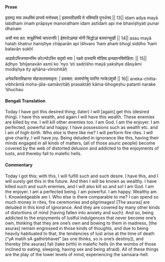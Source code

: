 #### Prose 

इदमद्य मया लब्धमिमं प्राप्स्ये मनोरथम् |
इदमस्तीदमपि मे भविष्यति पुनर्धनम् || 13||
idam adya mayā labdham imaṁ prāpsye manoratham
idam astīdam api me bhaviṣhyati punar dhanam

असौ मया हत: शत्रुर्हनिष्ये चापरानपि |
ईश्वरोऽहमहं भोगी सिद्धोऽहं बलवान्सुखी || 14||
asau mayā hataḥ śhatrur haniṣhye chāparān api
īśhvaro ’ham ahaṁ bhogī siddho ’haṁ balavān sukhī

आढ्योऽभिजनवानस्मि कोऽन्योऽस्ति सदृशो मया |
यक्ष्ये दास्यामि मोदिष्य इत्यज्ञानविमोहिता: || 15||
āḍhyo ’bhijanavān asmi ko ’nyo ’sti sadṛiśho mayā
yakṣhye dāsyāmi modiṣhya ity ajñāna-vimohitāḥ

अनेकचित्तविभ्रान्ता मोहजालसमावृता: |
प्रसक्ता: कामभोगेषु पतन्ति नरकेऽशुचौ || 16||
aneka-chitta-vibhrāntā moha-jāla-samāvṛitāḥ
prasaktāḥ kāma-bhogeṣhu patanti narake ’śhuchau

 #### Bengali Translation 

Today I have got this desired thing; (later) I will [again] get this (desired thing). I have this wealth, and again I will have this wealth. These enemies are killed by me. I will kill other enemies too. I am God. I am the enjoyer. I am perfected, powerful and happy. I have possessions such as wealth etc. and I am of high-birth. Who else is there like me? I will perform fire rites. I will give charity. I will have joy. Being deluded in ignorance like this, having their minds engaged in all kinds of matters, (all of those asuric people) become covered by the web of distorted delusion and addicted to the enjoyments of lusts, and thereby fall to malefic hells.

 #### Commentary 

Today I got this; with this, I will fulfill such and such desire. I have this, and I will surely get this in the future. And then I will be known as wealthy. I have killed such and such enemies, and I will also kill so and so! I am God. I am the enjoyer. I am a perfected being. I am powerful. I am happy. Wealthy am I. Knowledgeable am I. Who else is there comparable to me? I can spend so much money in rites, fire ceremonies and pilgrimages! [The asuras] are deluded in this kind of ignorance. And they are covered by many other kinds of distortions of mind (having fallen into anxiety and such). And so, being addicted to the enjoyments of lustful indulgences that never become one’s own, thinking that they are one’s own and bowing to them in madness, [the asuras] remain engrossed in those kinds of thoughts, and due to being heavily habituated to that, the tendencies of lust arise at the time of death (“yA matih sA gathirbhavet” [as one thinks, so is one’s destiny]), and thereby [the asuras] fall (take birth) in malefic hells (in the wombs of those inclined to eating, sleeping, having sex and being afraid). All of these things are the play of the lower levels of mind, experiencing the samsara-hell.